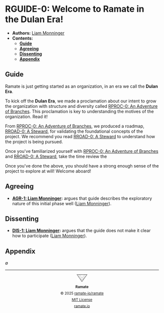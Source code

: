 # RGUIDE-0: Welcome to Ramate in the Dulan Era!
- **Authors:** [Liam Monninger](mailto:liam@ramate.io)
- **Contents:**
  - **[Guide](#guide)**
  - **[Agreeing](#agreeing)**
  - **[Dissenting](#dissenting)**
  - **[Appendix](#appendix)**

## Guide
Ramate is just getting started as an organization, in an era we call the **Dulan Era**.

To kick off the **Dulan Era**, we made a proclamation about our intent to grow the organization with structure and diversity called [RPROC-0: An Adventure of Branches](../../../rproc/rera-000-000-000-dulan/rproc-000-000-000/README.md). This proclamation is key to understanding the motives of the organization. Read it!

From [RPROC-0: An Adventure of Branches](../../../rproc/rera-000-000-000-dulan/rproc-000-000-000/README.md), we produced a roadmap, [RROAD-0: A Steward](../../../rroad/rera-000-000-000-dulan/rroad-000-000-000/README.md), for validating the foundational concepts of the project. We recommend you read [RROAD-0: A Steward](../../../rroad/rera-000-000-000-dulan/rroad-000-000-000/README.md) to understand how the project is being pursued.

Once you've familiarized yourself with [RPROC-0: An Adventure of Branches](../../../rproc/rera-000-000-000-dulan/rproc-000-000-000/README.md) and [RROAD-0: A Steward](../../../rroad/rera-000-000-000-dulan/rroad-000-000-000/README.md), take the time review the

Once you've done the above, you should have a strong enough sense of the project to explore at will! Welcome aboard!

## Agreeing
- **[AGR-1: Liam Monninger](./agreeing/agr-001-liam-monninger/README.md):** argues that guide describes the exploratory nature of this initial phase well ([Liam Monninger](mailto:liam@ramate.io)).

## Dissenting
- **[DIS-1: Liam Monninger](./dissenting/dis-001-liam-monninger/README.md):** argues that the guide does not make it clear how to participate ([Liam Monninger](mailto:liam@ramate.io)).

## Appendix
$\emptyset$

<!--RAMATE FOOTER: DO NOT REMOVE THIS LINE-->
---

<div align="center">
  <a href="https://github.com/ramate-io/oac">
    <picture>
      <source srcset="/assets/ramate-inverted-transparent.png" media="(prefers-color-scheme: dark)">
      <img height="24" src="/assets/ramate-transparent.png" alt="Ramate"/>
    </picture>
  </a>
  <br/>
  <sub>
    <b>Ramate</b>
    <br/>
    &copy; 2025 <a href="https://github.com/ramate-io/ramate">ramate-io/ramate</a>
    <br/>
    <a href="https://github.com/ramate-io/ramate/blob/main/LICENSE">MIT License</a>
    <br/>
    <a href="https://www.ramate.io">ramate.io</a>
  </sub>
</div>
